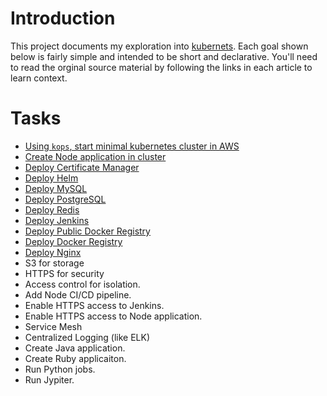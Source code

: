 # Introduction

This project documents my exploration into [kubernets](https://kubernetes.io/). Each goal shown below is fairly simple and intended to be short and declarative. You'll need to read the orginal source material by following the links in each article to learn context.

# Tasks

* [Using `kops`, start minimal kubernetes cluster in AWS](docs/create-cluster.md)
* [Create Node application in cluster](docs/deploy-node-application.md)
* [Deploy Certificate Manager](docs/deploy-cert-manager.md)
* [Deploy Helm](docs/deploy-helm.md)
* [Deploy MySQL](docs/deploy-mysql.md)
* [Deploy PostgreSQL](docs/deploy-postgresql.md)
* [Deploy Redis](docs/deploy-redis.md)
* [Deploy Jenkins](docs/deploy-jenkins.md)
* [Deploy Public Docker Registry](docs/deploy-public-docker-registry.md)
* [Deploy Docker Registry](docs/deploy-docker-registry.md)
* [Deploy Nginx](docs/deploy-nginx.md)
* S3 for storage
* HTTPS for security
* Access control for isolation.
* Add Node CI/CD pipeline.
* Enable HTTPS access to Jenkins.
* Enable HTTPS access to Node application.
* Service Mesh
* Centralized Logging (like ELK)
* Create Java application.
* Create Ruby applicaiton.
* Run Python jobs.
* Run Jypiter.
